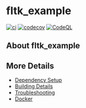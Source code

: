 # fltk_example

[![ci](https://github.com/marcinpiotrsobczyk/fltk_example/actions/workflows/ci.yml/badge.svg)](https://github.com/marcinpiotrsobczyk/fltk_example/actions/workflows/ci.yml)
[![codecov](https://codecov.io/gh/marcinpiotrsobczyk/fltk_example/branch/main/graph/badge.svg)](https://codecov.io/gh/marcinpiotrsobczyk/fltk_example)
[![CodeQL](https://github.com/marcinpiotrsobczyk/fltk_example/actions/workflows/codeql-analysis.yml/badge.svg)](https://github.com/marcinpiotrsobczyk/fltk_example/actions/workflows/codeql-analysis.yml)

## About fltk_example



## More Details

 * [Dependency Setup](README_dependencies.md)
 * [Building Details](README_building.md)
 * [Troubleshooting](README_troubleshooting.md)
 * [Docker](README_docker.md)
